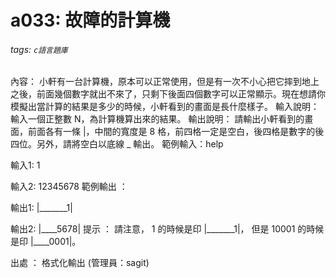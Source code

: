 # a033: 故障的計算機
###### tags: `c語言題庫`
內容：
小軒有一台計算機，原本可以正常使用，但是有一次不小心把它摔到地上之後，前面幾個數字就出不來了，只剩下後面四個數字可以正常顯示。現在想請你模擬出當計算的結果是多少的時候，小軒看到的畫面是長什麼樣子。
輸入說明：
輸入一個正整數 N，為計算機算出來的結果。
輸出說明：
請輸出小軒看到的畫面，前面各有一條 |，中間的寬度是 8 格，前四格一定是空白，後四格是數字的後四位。另外，請將空白以底線 _ 輸出。
範例輸入：help

輸入1:
1

輸入2:
12345678
範例輸出 ：

輸出1:
|_______1|

輸出2:
|____5678|
提示 ：
請注意， 1 的時候是印 |_______1|，
但是 10001 的時候是印 |____0001|。

出處 ：
格式化輸出 (管理員：sagit)
